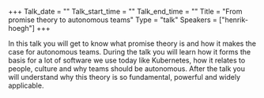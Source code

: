 +++
Talk_date = ""
Talk_start_time = ""
Talk_end_time = ""
Title = "From promise theory to autonomous teams"
Type = "talk"
Speakers = ["henrik-hoegh"]
+++

In this talk you will get to know what promise theory is and how it makes the case for autonomous teams. During the talk you will learn how it forms the basis for a lot of software we use today like Kubernetes, how it relates to people, culture and why teams should be autonomous. After the talk you will understand why this theory is so fundamental, powerful and widely applicable. 
